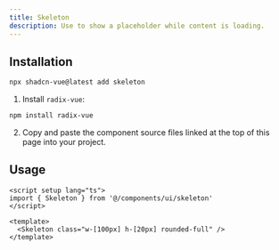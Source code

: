 ```yaml
---
title: Skeleton
description: Use to show a placeholder while content is loading. 
---
```


<ComponentPreview name="SkeletonDemo" /> 


## Installation

```bash
npx shadcn-vue@latest add skeleton
```

<ManualInstall>

1. Install `radix-vue`:

```bash
npm install radix-vue
```

2. Copy and paste the component source files linked at the top of this page into your project.
</ManualInstall>

## Usage

```vue
<script setup lang="ts">
import { Skeleton } from '@/components/ui/skeleton'
</script>

<template>
  <Skeleton class="w-[100px] h-[20px] rounded-full" />
</template>
```